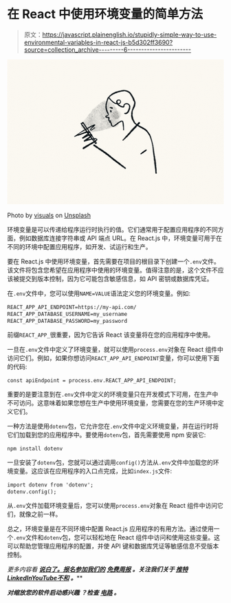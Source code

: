 # 在 React 中使用环境变量的简单方法

> 原文：<https://javascript.plainenglish.io/stupidly-simple-way-to-use-environmental-variables-in-react-js-b5d302ff3690?source=collection_archive---------6----------------------->

![](img/8b7b46ba777e910836e089c0b20830a4.png)

Photo by [visuals](https://unsplash.com/@visuals?utm_source=medium&utm_medium=referral) on [Unsplash](https://unsplash.com?utm_source=medium&utm_medium=referral)

环境变量是可以传递给程序运行时执行的值。它们通常用于配置应用程序的不同方面，例如数据库连接字符串或 API 端点 URL。在 React.js 中，环境变量可用于在不同的环境中配置应用程序，如开发、试运行和生产。

要在 React.js 中使用环境变量，首先需要在项目的根目录下创建一个`.env`文件。该文件将包含您希望在应用程序中使用的环境变量。值得注意的是，这个文件不应该被提交到版本控制，因为它可能包含敏感信息，如 API 密钥或数据库凭证。

在`.env`文件中，您可以使用`NAME=VALUE`语法定义您的环境变量。例如:

```
REACT_APP_API_ENDPOINT=https://my-api.com/
REACT_APP_DATABASE_USERNAME=my_username
REACT_APP_DATABASE_PASSWORD=my_password
```

前缀`REACT_APP_`很重要，因为它告诉 React 该变量将在您的应用程序中使用。

一旦在`.env`文件中定义了环境变量，就可以使用`process.env`对象在 React 组件中访问它们。例如，如果你想访问`REACT_APP_API_ENDPOINT`变量，你可以使用下面的代码:

```
const apiEndpoint = process.env.REACT_APP_API_ENDPOINT;
```

重要的是要注意到在`.env`文件中定义的环境变量只在开发模式下可用，在生产中不可访问。这意味着如果您想在生产中使用环境变量，您需要在您的生产环境中定义它们。

一种方法是使用`dotenv`包，它允许您在`.env`文件中定义环境变量，并在运行时将它们加载到您的应用程序中。要使用`dotenv`包，首先需要使用 npm 安装它:

```
npm install dotenv
```

一旦安装了`dotenv`包，您就可以通过调用`config()`方法从`.env`文件中加载您的环境变量。这应该在应用程序的入口点完成，比如`index.js`文件:

```
import dotenv from 'dotenv';
dotenv.config();
```

从`.env`文件加载环境变量后，您可以使用`process.env`对象在 React 组件中访问它们，就像之前一样。

总之，环境变量是在不同环境中配置 React.js 应用程序的有用方法。通过使用一个`.env`文件和`dotenv`包，您可以轻松地在 React 组件中访问和使用这些变量。这可以帮助您管理应用程序的配置，并使 API 键和数据库凭证等敏感信息不受版本控制。

*更多内容看* [***说白了。报名参加我们的***](https://plainenglish.io/) **[***免费周报***](http://newsletter.plainenglish.io/) *。关注我们关于* [***推特***](https://twitter.com/inPlainEngHQ)[***LinkedIn***](https://www.linkedin.com/company/inplainenglish/)*[***YouTube***](https://www.youtube.com/channel/UCtipWUghju290NWcn8jhyAw)*[***不和***](https://discord.gg/GtDtUAvyhW) ***。*******

*****对缩放您的软件启动感兴趣*** *？检查* [***电路***](https://circuit.ooo?utm=publication-post-cta) *。***